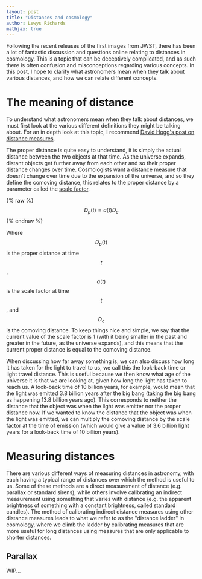 ```yaml
---
layout: post
title: "Distances and cosmology"
author: Lewys Richards
mathjax: true
---
```


Following the recent releases of the first images from JWST, there has been a lot of fantastic discussion and questions online relating to distances in cosmology. 
This is a topic that can be deceptively complicated, and as such there is often confusion and misconceptions regarding various concepts. 
In this post, I hope to clarify what astronomers mean when they talk about various distances, and how we can relate different concepts.

# The meaning of distance

To understand what astronomers mean when they talk about distances, we must first look at the various different definitions they might be talking about. For an in depth look at this topic, I recommend [David Hogg's post on distance measures](https://doi.org/10.48550/arXiv.astro-ph/9905116). 

The proper distance is quite easy to understand, it is simply the actual distance between the two objects at that time. 
As the universe expands, distant objects get further away from each other and so their proper distance changes over time. 
Cosmologists want a distance measure that doesn't change over time due to the expansion of the universe, and so they define the comoving distance, this relates to the proper distance by a parameter called the [scale factor](https://en.wikipedia.org/wiki/Scale_factor_(cosmology)). 

{% raw %}
$$
 D_{p}(t) = a(t) D_{c}
$$
{% endraw %}

Where $$D_{p}(t)$$ is the proper distance at time $$t$$, $$a(t)$$ is the scale factor at time $$t$$, and $$D_{c}$$ is the comoving distance. To keep things nice and simple, we say that the current value of the scale factor is 1 (with it being smaller in the past and greater in the future, as the universe expands), and this means that the current proper distance is equal to the comoving distance.

When discussing how far away something is, we can also discuss how long it has taken for the light to travel to us, we call this the look-back time or light travel distance. 
This is useful because we then know what age of the universe it is that we are looking at, given how long the light has taken to reach us. 
A look-back time of 10 billion years, for example, would mean that the light was emitted 3.8 billion years after the big bang (taking the big bang as happening 13.8 billion years ago). 
This corresponds to neither the distance that the object was when the light was emitter nor the proper distance now. 
If we wanted to know the distance that the object was when the light was emitted, we can multiply the comoving distance by the scale factor at the time of emission (which would give a value of 3.6 billion light years for a look-back time of 10 billion years).

# Measuring distances

There are various different ways of measuring distances in astronomy, with each having a typical range of distances over which the method is useful to us. 
Some of these methods are a direct measurement of distance (e.g. parallax or standard sirens), while others involve calibrating an indirect measurement using something that varies with distance (e.g. the apparent brightness of something with a constant brightness, called standard candles). 
The method of calibrating indirect distance measures using other distance measures leads to what we refer to as the "distance ladder" in cosmology, where we climb the ladder by calibrating measures that are more useful for long distances using measures that are only applicable to shorter distances. 

## Parallax

WIP...
